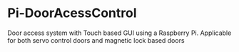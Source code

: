 # Pi-DoorAcessControl
Door access system with Touch based GUI using a Raspberry Pi. Applicable for both servo control doors and magnetic lock based doors
